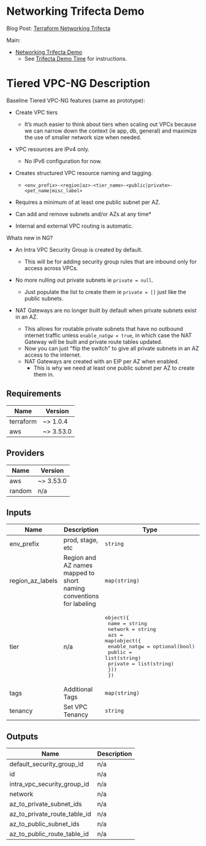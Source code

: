 # Networking Trifecta Demo
Blog Post:
[Terraform Networking Trifecta ](https://jq1.io/posts/tnt/)

Main:
- [Networking Trifecta Demo](https://github.com/JudeQuintana/terraform-main/tree/main/networking_trifecta_demo)
  - See [Trifecta Demo Time](https://jq1.io/posts/tnt/#trifecta-demo-time) for instructions.

# Tiered VPC-NG Description
Baseline Tiered VPC-NG features (same as prototype):

- Create VPC tiers
  - It’s much easier to think about tiers when scaling out VPCs because we can narrow down the context (ie app, db, general) and maximize the use of smaller network size when needed.

- VPC resources are IPv4 only.
  - No IPv6 configuration for now.

- Creates structured VPC resource naming and tagging.
  - `<env_prefix>-<region|az>-<tier_name>-<public|private>-<pet_name|misc_label>`

- Requires a minimum of at least one public subnet per AZ.

- Can add and remove subnets and/or AZs at any time*

- Internal and external VPC routing is automatic.

Whats new in NG?

- An Intra VPC Security Group is created by default.
  - This will be for adding security group rules that are inbound only
    for access across VPCs.

- No more nulling out private subnets ie `private = null`.
  - Just populate the list to create them ie `private = []` just like
  the public subnets.

- NAT Gateways are no longer built by default when private subnets exist in an AZ.
  - This allows for routable private subnets that have no outbound internet traffic unless `enable_natgw = true`, in which case the NAT Gateway will be built and private route tables updated.
  - Now you can just "flip the switch" to give all private
 subnets in an AZ access to the internet.
  - NAT Gateways are created with an EIP per AZ when enabled.
    - This is why we need at least one public subnet per AZ to create them in.

## Requirements

| Name | Version |
|------|---------|
| terraform | ~> 1.0.4 |
| aws | ~> 3.53.0 |

## Providers

| Name | Version |
|------|---------|
| aws | ~> 3.53.0 |
| random | n/a |

## Inputs

| Name | Description | Type | Default | Required |
|------|-------------|------|---------|:--------:|
| env\_prefix | prod, stage, etc | `string` | n/a | yes |
| region\_az\_labels | Region and AZ names mapped to short naming conventions for labeling | `map(string)` | n/a | yes |
| tier | n/a | <pre>object({<br>    name    = string<br>    network = string<br>    azs = map(object({<br>      enable_natgw = optional(bool)<br>      public       = list(string)<br>      private      = list(string)<br>    }))<br>  })</pre> | n/a | yes |
| tags | Additional Tags | `map(string)` | `{}` | no |
| tenancy | Set VPC Tenancy | `string` | `"default"` | no |

## Outputs

| Name | Description |
|------|-------------|
| default\_security\_group\_id | n/a |
| id | n/a |
| intra\_vpc\_security\_group\_id | n/a |
| network | n/a |
| az\_to\_private\_subnet\_ids | n/a |
| az\_to\_private\_route\_table\_id | n/a |
| az\_to\_public\_subnet\_ids | n/a |
| az\_to\_public\_route\_table\_id | n/a |
